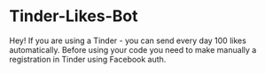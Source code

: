 # Tinder-Likes-Bot
Hey! If you are using a Tinder - you can send every day 100 likes automatically.
Before using your code you need to make manually a registration in Tinder using Facebook auth.

